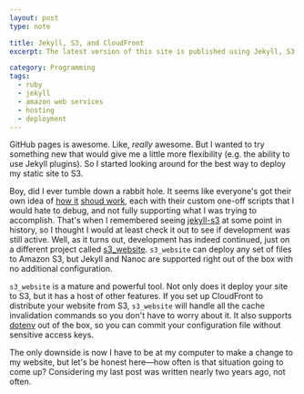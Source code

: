 ```yaml
---
layout: post
type: note

title: Jekyll, S3, and CloudFront
excerpt: The latest version of this site is published using Jekyll, S3 and CloudFront

category: Programming
tags:
  - ruby
  - jekyll
  - amazon web services
  - hosting
  - deployment
---
```


GitHub pages is awesome. Like, _really_ awesome. But I wanted to try something new that would give
me a little more flexibility (e.g. the ability to use Jekyll plugins). So I started looking around
for the best way to deploy my static site to S3.

Boy, did I ever tumble down a rabbit hole. It seems like everyone's got their own idea of [how
it](http://vvv.tobiassjosten.net/development/jekyll-blog-on-amazon-s3-and-cloudfront/) [shoud
work](http://brettterpstra.com/2014/02/21/a-jekyll-cdn-with-cloudfront/), each with their custom
one-off scripts that I would hate to debug, and not fully supporting what I was trying to
accomplish. That's when I remembered seeing [jekyll-s3](https://github.com/laurilehmijoki/jekyll-s3)
at some point in history, so I thought I would at least check it out to see if development was still
active. Well, as it turns out, development has indeed continued, just on a different project called
[s3_website](https://github.com/laurilehmijoki/s3_website). `s3_website` can deploy any set of files
to Amazon S3, but Jekyll and Nanoc are supported right out of the box with no additional
configuration.

`s3_website` is a mature and powerful tool. Not only does it deploy your site to S3, but it has a
host of other features. If you set up CloudFront to distribute your website from S3, `s3_website`
will handle all the cache invalidation commands so you don't have to worry about it. It also
supports [dotenv](https://github.com/bkeepers/dotenv) out of the box, so you can commit your
configuration file without sensitive access keys.

The only downside is now I have to be at my computer to make a change to my website, but let's be
honest here&mdash;how often is that situation going to come up? Considering my last post was written
nearly two years ago, not often.


